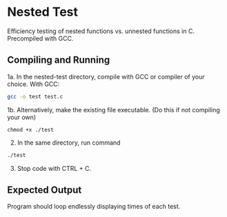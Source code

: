 # Nested Test

Efficiency testing of nested functions vs. unnested functions in C. Precompiled with GCC.


## Compiling and Running
1a. In the nested-test directory, compile with GCC or compiler of your choice. With GCC:
```bash
gcc -o test test.c
```
1b. Alternatively, make the existing file executable. (Do this if not compiling your own)
```
chmod +x ./test
```
2. In the same directory, run command
```bash
./test
```
3. Stop code with CTRL + C.

## Expected Output
Program should loop endlessly displaying times of each test.

